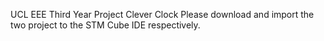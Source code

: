 UCL EEE Third Year Project Clever Clock
Please download and import the two project to the STM Cube IDE respectively.
